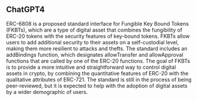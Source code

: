## ChatGPT4

ERC-6808 is a proposed standard interface for Fungible Key Bound Tokens (FKBTs), which are a type of digital asset that combines the fungibility of ERC-20 tokens with the security features of key-bound tokens. FKBTs allow users to add additional security to their assets on a self-custodial level, making them more resilient to attacks and thefts. The standard includes an addBindings function, which designates allowTransfer and allowApproval functions that are called by one of the ERC-20 functions. The goal of FKBTs is to provide a more intuitive and straightforward way to control digital assets in crypto, by combining the quantitative features of ERC-20 with the qualitative attributes of ERC-721. The standard is still in the process of being peer-reviewed, but it is expected to help with the adoption of digital assets by a wider demographic of users.
